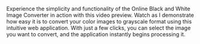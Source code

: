 Experience the simplicity and functionality of the Online Black and White Image Converter in action with this video preview. 
Watch as I demonstrate how easy it is to convert your color images to grayscale format using this intuitive web application. 
With just a few clicks, you can select the image you want to convert, and the application instantly begins processing it.
